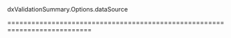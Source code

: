 <!--id-->dxValidationSummary.Options.dataSource<!--/id-->
<!--merge--><!--/merge-->
<!--hidden--><!--/hidden-->
===========================================================================
